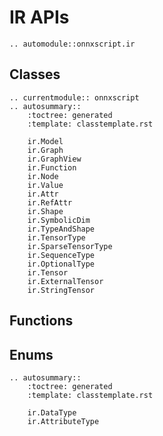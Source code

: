 # IR APIs

```{eval-rst}
.. automodule::onnxscript.ir
```

## Classes

```{eval-rst}
.. currentmodule:: onnxscript
.. autosummary::
    :toctree: generated
    :template: classtemplate.rst

    ir.Model
    ir.Graph
    ir.GraphView
    ir.Function
    ir.Node
    ir.Value
    ir.Attr
    ir.RefAttr
    ir.Shape
    ir.SymbolicDim
    ir.TypeAndShape
    ir.TensorType
    ir.SparseTensorType
    ir.SequenceType
    ir.OptionalType
    ir.Tensor
    ir.ExternalTensor
    ir.StringTensor
```

## Functions



## Enums

```{eval-rst}
.. autosummary::
    :toctree: generated
    :template: classtemplate.rst

    ir.DataType
    ir.AttributeType
```
